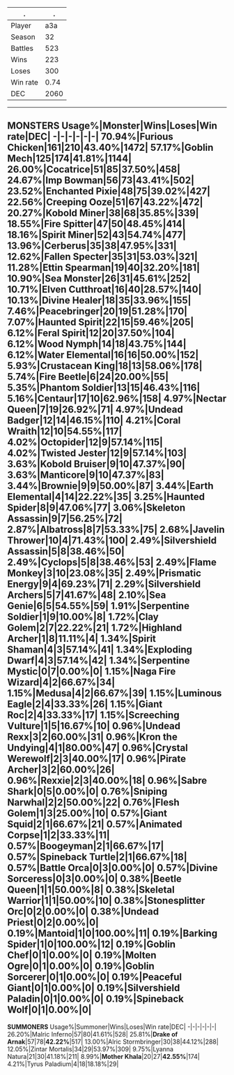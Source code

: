 .|.
-|-
Player|a3a
Season|32
Battles|523
Wins|223
Loses|300
Win rate|0.74
DEC|2060
---
**MONSTERS**
Usage%|Monster|Wins|Loses|Win rate|DEC|
-|-|-|-|-|-|
70.94%|Furious Chicken|161|210|43.40%|1472|
57.17%|Goblin Mech|125|174|41.81%|1144|
26.00%|Cocatrice|51|85|37.50%|458|
24.67%|Imp Bowman|56|73|43.41%|502|
23.52%|Enchanted Pixie|48|75|39.02%|427|
22.56%|Creeping Ooze|51|67|43.22%|472|
20.27%|Kobold Miner|38|68|35.85%|339|
18.55%|Fire Spitter|47|50|48.45%|414|
18.16%|Spirit Miner|52|43|54.74%|477|
13.96%|Cerberus|35|38|47.95%|331|
12.62%|Fallen Specter|35|31|53.03%|321|
11.28%|Ettin Spearman|19|40|32.20%|181|
10.90%|Sea Monster|26|31|45.61%|252|
10.71%|Elven Cutthroat|16|40|28.57%|140|
10.13%|Divine Healer|18|35|33.96%|155|
7.46%|Peacebringer|20|19|51.28%|170|
7.07%|Haunted Spirit|22|15|59.46%|205|
6.12%|Feral Spirit|12|20|37.50%|104|
6.12%|Wood Nymph|14|18|43.75%|144|
6.12%|Water Elemental|16|16|50.00%|152|
5.93%|Crustacean King|18|13|58.06%|178|
5.74%|Fire Beetle|6|24|20.00%|55|
5.35%|Phantom Soldier|13|15|46.43%|116|
5.16%|Centaur|17|10|62.96%|158|
4.97%|Nectar Queen|7|19|26.92%|71|
4.97%|**Undead Badger**|12|14|**46.15%**|110|
4.21%|**Coral Wraith**|12|10|**54.55%**|117|
4.02%|Octopider|12|9|57.14%|115|
4.02%|Twisted Jester|12|9|57.14%|103|
3.63%|**Kobold Bruiser**|9|10|**47.37%**|90|
3.63%|Manticore|9|10|47.37%|83|
3.44%|Brownie|9|9|50.00%|87|
3.44%|Earth Elemental|4|14|22.22%|35|
3.25%|Haunted Spider|8|9|47.06%|77|
3.06%|Skeleton Assassin|9|7|56.25%|72|
2.87%|**Albatross**|8|7|**53.33%**|75|
2.68%|Javelin Thrower|10|4|71.43%|100|
2.49%|Silvershield Assassin|5|8|38.46%|50|
2.49%|Cyclops|5|8|38.46%|53|
2.49%|Flame Monkey|3|10|23.08%|35|
2.49%|Prismatic Energy|9|4|69.23%|71|
2.29%|Silvershield Archers|5|7|41.67%|48|
2.10%|Sea Genie|6|5|54.55%|59|
1.91%|Serpentine Soldier|1|9|10.00%|8|
1.72%|Clay Golem|2|7|22.22%|21|
1.72%|Highland Archer|1|8|11.11%|4|
1.34%|Spirit Shaman|4|3|57.14%|41|
1.34%|Exploding Dwarf|4|3|57.14%|42|
1.34%|Serpentine Mystic|0|7|0.00%|0|
1.15%|Naga Fire Wizard|4|2|66.67%|34|
1.15%|Medusa|4|2|66.67%|39|
1.15%|**Luminous Eagle**|2|4|**33.33%**|26|
1.15%|Giant Roc|2|4|33.33%|17|
1.15%|Screeching Vulture|1|5|16.67%|10|
0.96%|Undead Rexx|3|2|60.00%|31|
0.96%|**Kron the Undying**|4|1|**80.00%**|47|
0.96%|Crystal Werewolf|2|3|40.00%|17|
0.96%|Pirate Archer|3|2|60.00%|26|
0.96%|Rexxie|2|3|40.00%|18|
0.96%|Sabre Shark|0|5|0.00%|0|
0.76%|**Sniping Narwhal**|2|2|**50.00%**|22|
0.76%|Flesh Golem|1|3|25.00%|10|
0.57%|**Giant Squid**|2|1|**66.67%**|21|
0.57%|Animated Corpse|1|2|33.33%|11|
0.57%|Boogeyman|2|1|66.67%|17|
0.57%|Spineback Turtle|2|1|66.67%|18|
0.57%|Battle Orca|0|3|0.00%|0|
0.57%|Divine Sorceress|0|3|0.00%|0|
0.38%|Beetle Queen|1|1|50.00%|8|
0.38%|Skeletal Warrior|1|1|50.00%|10|
0.38%|Stonesplitter Orc|0|2|0.00%|0|
0.38%|Undead Priest|0|2|0.00%|0|
0.19%|**Mantoid**|1|0|**100.00%**|11|
0.19%|Barking Spider|1|0|100.00%|12|
0.19%|Goblin Chef|0|1|0.00%|0|
0.19%|Molten Ogre|0|1|0.00%|0|
0.19%|Goblin Sorcerer|0|1|0.00%|0|
0.19%|Peaceful Giant|0|1|0.00%|0|
0.19%|Silvershield Paladin|0|1|0.00%|0|
0.19%|Spineback Wolf|0|1|0.00%|0|
---
**SUMMONERS**
Usage%|Summoner|Wins|Loses|Win rate|DEC|
-|-|-|-|-|-|
26.20%|Malric Inferno|57|80|41.61%|528|
25.81%|**Drake of Arnak**|57|78|**42.22%**|517|
13.00%|Alric Stormbringer|30|38|44.12%|288|
12.05%|Zintar Mortalis|34|29|53.97%|309|
9.75%|Lyanna Natura|21|30|41.18%|211|
8.99%|**Mother Khala**|20|27|**42.55%**|174|
4.21%|Tyrus Paladium|4|18|18.18%|29|

